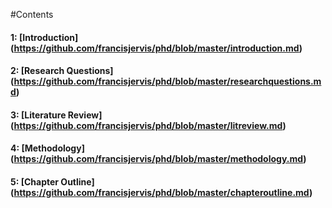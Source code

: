 #Contents


#### 1: [Introduction] (https://github.com/francisjervis/phd/blob/master/introduction.md)

#### 2: [Research Questions] (https://github.com/francisjervis/phd/blob/master/researchquestions.md)

#### 3: [Literature Review] (https://github.com/francisjervis/phd/blob/master/litreview.md)

#### 4: [Methodology] (https://github.com/francisjervis/phd/blob/master/methodology.md)

#### 5: [Chapter Outline] (https://github.com/francisjervis/phd/blob/master/chapteroutline.md)
